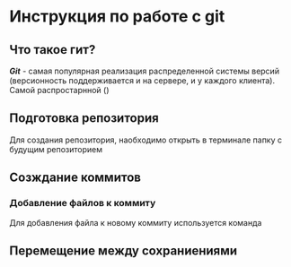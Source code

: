 # Инструкция по работе с git

## Что такое гит?
***Git*** - самая популярная реализация распределенной системы версий (версионность поддерживается и на сервере, и у каждого клиента). Самой распростарнной ()

## Подготовка репозитория 
Для создания репозитория, наобходимо открыть в терминале папку с будущим репозиторием 



## Созждание коммитов 

### Добавление файлов к коммиту
Для добавления файла к новому коммиту используется команда 


## Перемещение между сохраниениями